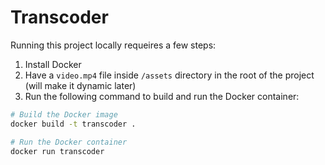 # Transcoder

Running this project locally requeires a few steps:

1. Install Docker
2. Have a `video.mp4` file inside `/assets` directory in the root of the project (will make it dynamic later)
3. Run the following command to build and run the Docker container:

```bash
# Build the Docker image
docker build -t transcoder .
```

```bash
# Run the Docker container
docker run transcoder
```
